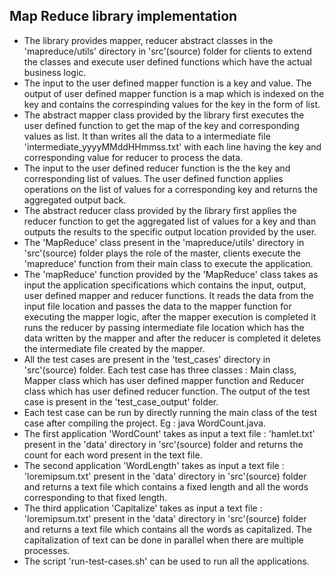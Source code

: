 ## Map Reduce library implementation

- The library provides mapper, reducer abstract classes in the 'mapreduce/utils' directory in 'src'(source) folder for clients to extend the classes and execute user defined functions which have the actual business logic. 
- The input to the user defined mapper function is a key and value. The output of user defined mapper function is a map which is indexed on the key and contains the correspinding values for the key in the form of list.
- The abstract mapper class provided by the library first executes the user defined function to get the map of the key and corresponding values as list. It than writes all the data to a intermediate file 'intermediate_yyyyMMddHHmmss.txt' with each line having the key and corresponding value for reducer to process the data.
- The input to the user defined reducer function is the the key and corresponding list of values. The user defined function applies operations on the list of values for a corresponding key and returns the aggregated output back. 
- The abstract reducer class provided by the library first applies the reducer function to get the aggregated list of values for a key and than outputs the results to the specific output location provided by the user.
- The 'MapReduce' class present in the 'mapreduce/utils' directory in 'src'(source) folder plays the role of the master, clients execute the 'mapreduce' function from their main class to execute the application. 
- The 'mapReduce' function provided by the 'MapReduce' class takes as input the application specifications which contains the input, output, user defined mapper and reducer functions. It reads the data from the input file location and passes the data to the mapper function for executing the mapper logic, after the mapper execution is completed it runs the reducer by passing intermediate file location which has the data written by the mapper and after the reducer is completed it deletes the intermediate file created by the mapper.
- All the test cases are present in the 'test_cases' directory in 'src'(source) folder. Each test case has three classes : Main class, Mapper class which has user defined mapper function and Reducer class which has user defined reducer function. The output of the test case is present in the 'test_case_output' folder.
- Each test case can be run by directly running the main class of the test case after compiling the project. Eg : java WordCount.java.
- The first application 'WordCount' takes as input a text file : 'hamlet.txt' present in the 'data' directory in 'src'(source) folder and returns the count for each word present in the text file. 
- The second application 'WordLength' takes as input a text file : 'loremipsum.txt' present in the 'data' directory in 'src'(source) folder and returns a text file which contains a fixed length and all the words corresponding to that fixed length.
- The third application 'Capitalize' takes as input a text file : 'loremipsum.txt' present in the 'data' directory in 'src'(source) folder and returns a text file which contains all the words as capitalized. The capitalization of text can be done in parallel when there are multiple processes.
- The script 'run-test-cases.sh' can be used to run all the applications.
